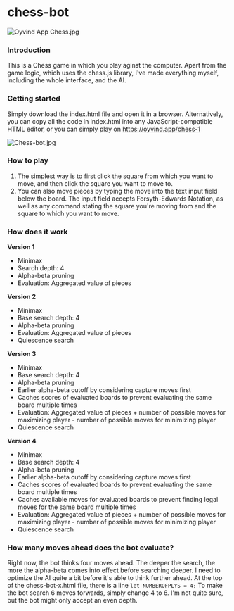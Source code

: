 # chess-bot
![Oyvind App Chess.jpg](https://cdn.steemitimages.com/DQmVVZFP7CeVukQVF6dBZ5HpqQDQynmPkhoJErhg5GxHncq/Oyvind%20App%20Chess.jpg)
### Introduction
This is a Chess game in which you play aginst the computer. Apart from the game logic, which uses the chess.js library, I've made everything myself, including the whole interface, and the AI.

### Getting started
Simply download the index.html file and open it in a browser. Alternatively, you can copy all the code in index.html into any JavaScript-compatible HTML editor, or you can simply play on https://oyvind.app/chess-1

![Chess-bot.jpg](https://cdn.steemitimages.com/DQmac3MZ9sJh6LozeWCsftwvajskKzRK6UxgxdrzqFE1Voy/Chess-bot.jpg)

### How to play
1. The simplest way is to first click the square from which you want to move, and then click the square you want to move to.
2. You can also move pieces by typing the move into the text input field below the board. The input field accepts Forsyth-Edwards Notation, as well as any command stating the square you're moving from and the square to which you want to move.

### How does it work
**Version 1**
- Minimax
- Search depth: 4
- Alpha-beta pruning
- Evaluation: Aggregated value of pieces

**Version 2**
- Minimax
- Base search depth: 4
- Alpha-beta pruning
- Evaluation: Aggregated value of pieces
- Quiescence search

**Version 3**
- Minimax
- Base search depth: 4
- Alpha-beta pruning
- Earlier alpha-beta cutoff by considering capture moves first
- Caches scores of evaluated boards to prevent evaluating the same board multiple times
- Evaluation: Aggregated value of pieces + number of possible moves for maximizing player - number of possible moves for minimizing player
- Quiescence search

**Version 4**
- Minimax
- Base search depth: 4
- Alpha-beta pruning
- Earlier alpha-beta cutoff by considering capture moves first
- Caches scores of evaluated boards to prevent evaluating the same board multiple times
- Caches available moves for evaluated boards to prevent finding legal moves for the same board multiple times
- Evaluation: Aggregated value of pieces + number of possible moves for maximizing player - number of possible moves for minimizing player
- Quiescence search

### How many moves ahead does the bot evaluate?
Right now, the bot thinks four moves ahead. The deeper the search, the more the alpha-beta comes into effect before searching deeper. I need to optimize the AI quite a bit before it's able to think further ahead. At the top of the chess-bot-x.html file, there is a line `let NUMBEROFPLYS = 4;` To make the bot search 6 moves forwards, simply change 4 to 6. I'm not quite sure, but the bot might only accept an even depth.
